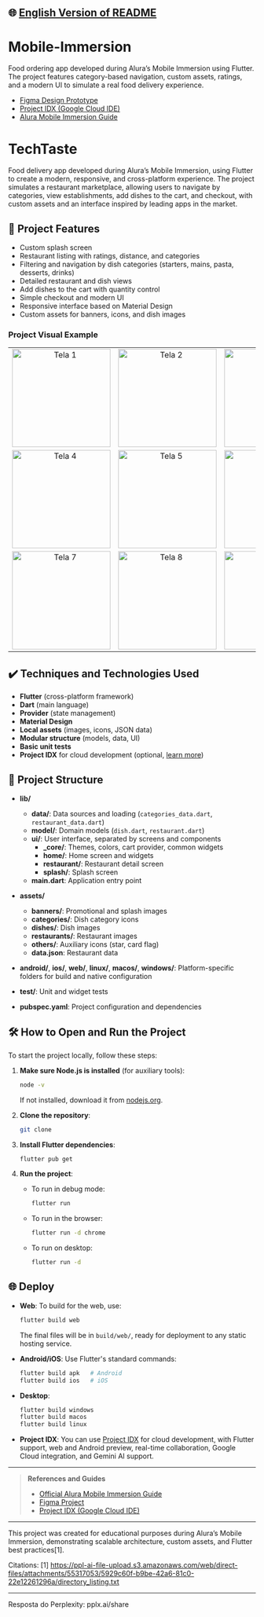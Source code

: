 ## 🌐 [English Version of README](README_EN.md)

# Mobile-Immersion

Food ordering app developed during Alura’s Mobile Immersion using Flutter. The project features category-based navigation, custom assets, ratings, and a modern UI to simulate a real food delivery experience.

- [Figma Design Prototype](https://www.figma.com/design/5WKjBnTvAKTraWTRqsjK02/TechTaste-%7C-Imers%C3%A3o?node-id=7-47&p=f)
- [Project IDX (Google Cloud IDE)](https://idx.google.com/)
- [Alura Mobile Immersion Guide](https://grupoalura.notion.site/Imers-o-Mobile-Guia-de-Mergulho-1ba379bdd09b80e3ac18c8512f31530d?pvs=4)

# TechTaste

Food delivery app developed during Alura’s Mobile Immersion, using Flutter to create a modern, responsive, and cross-platform experience. The project simulates a restaurant marketplace, allowing users to navigate by categories, view establishments, add dishes to the cart, and checkout, with custom assets and an interface inspired by leading apps in the market.

## 🔨 Project Features

- Custom splash screen
- Restaurant listing with ratings, distance, and categories
- Filtering and navigation by dish categories (starters, mains, pasta, desserts, drinks)
- Detailed restaurant and dish views
- Add dishes to the cart with quantity control
- Simple checkout and modern UI
- Responsive interface based on Material Design
- Custom assets for banners, icons, and dish images

### Project Visual Example

<div align="center"> <table> <tr> <td align="center" width="220"> <img src="https://github.com/user-attachments/assets/e77be6d2-c164-4782-a0a1-dc08ac5d946e" width="200" alt="Tela 1"/> </td> <td align="center" width="220"> <img src="https://github.com/user-attachments/assets/3e42d48c-ccef-42fa-aa0d-af71907e0842" width="200" alt="Tela 2"/> </td> <td align="center" width="220"> <img src="https://github.com/user-attachments/assets/73aa3266-af74-4427-888e-742164ecd892" width="200" alt="Tela 3"/> </td> </tr> <tr> <td align="center" width="220"> <img src="https://github.com/user-attachments/assets/7ee71d28-97eb-4c08-90f9-85688afe6c63" width="200" alt="Tela 4"/> </td> <td align="center" width="220"> <img src="https://github.com/user-attachments/assets/48971992-0be3-4b7a-a957-bb7dc1bed4e8" width="200" alt="Tela 5"/> </td> <td align="center" width="220"> <img src="https://github.com/user-attachments/assets/29e44c64-7b7e-4c35-893d-3ac5cd3577c0" width="200" alt="Tela 6"/> </td> </tr> <tr> <td align="center" width="220"> <img src="https://github.com/user-attachments/assets/83bf845a-af88-410b-856d-cda6c215fe8c" width="200" alt="Tela 7"/> </td> <td align="center" width="220"> <img src="https://github.com/user-attachments/assets/b15e5386-8c09-431d-afbb-4150b46694c1" width="200" alt="Tela 8"/> </td> <td align="center" width="220"> <img src="https://github.com/user-attachments/assets/af369f8a-f964-4fe3-8f44-8a5ed1f79046" width="200" alt="Tela 9"/> </td> </tr> </table> </div> <div align="left">

</div>

## ✔️ Techniques and Technologies Used

- **Flutter** (cross-platform framework)
- **Dart** (main language)
- **Provider** (state management)
- **Material Design**
- **Local assets** (images, icons, JSON data)
- **Modular structure** (models, data, UI)
- **Basic unit tests**
- **Project IDX** for cloud development (optional, [learn more](https://idx.google.com/))

## 📁 Project Structure

- **lib/**
    - **data/**: Data sources and loading (`categories_data.dart`, `restaurant_data.dart`)
    - **model/**: Domain models (`dish.dart`, `restaurant.dart`)
    - **ui/**: User interface, separated by screens and components
        - **_core/**: Themes, colors, cart provider, common widgets
        - **home/**: Home screen and widgets
        - **restaurant/**: Restaurant detail screen
        - **splash/**: Splash screen
    - **main.dart**: Application entry point

- **assets/**
    - **banners/**: Promotional and splash images
    - **categories/**: Dish category icons
    - **dishes/**: Dish images
    - **restaurants/**: Restaurant images
    - **others/**: Auxiliary icons (star, card flag)
    - **data.json**: Restaurant data

- **android/**, **ios/**, **web/**, **linux/**, **macos/**, **windows/**: Platform-specific folders for build and native configuration

- **test/**: Unit and widget tests

- **pubspec.yaml**: Project configuration and dependencies

## 🛠️ How to Open and Run the Project

To start the project locally, follow these steps:

1. **Make sure Node.js is installed** (for auxiliary tools):
   ```bash
   node -v
   ```
   If not installed, download it from [nodejs.org](https://nodejs.org/).

2. **Clone the repository**:
   ```bash
   git clone 
   ```

3. **Install Flutter dependencies**:
   ```bash
   flutter pub get
   ```

4. **Run the project**:
    - To run in debug mode:
      ```bash
      flutter run
      ```
    - To run in the browser:
      ```bash
      flutter run -d chrome
      ```
    - To run on desktop:
      ```bash
      flutter run -d 
      ```

## 🌐 Deploy

- **Web**: To build for the web, use:
  ```bash
  flutter build web
  ```
  The final files will be in `build/web/`, ready for deployment to any static hosting service.

- **Android/iOS**: Use Flutter's standard commands:
  ```bash
  flutter build apk   # Android
  flutter build ios   # iOS
  ```

- **Desktop**:
  ```bash
  flutter build windows
  flutter build macos
  flutter build linux
  ```

- **Project IDX**: You can use [Project IDX](https://idx.google.com/) for cloud development, with Flutter support, web and Android preview, real-time collaboration, Google Cloud integration, and Gemini AI support.

---

> **References and Guides**
>
> - [Official Alura Mobile Immersion Guide](https://grupoalura.notion.site/Imers-o-Mobile-Guia-de-Mergulho-1ba379bdd09b80e3ac18c8512f31530d?pvs=4)
> - [Figma Project](https://www.figma.com/design/5WKjBnTvAKTraWTRqsjK02/TechTaste-%7C-Imers%C3%A3o?node-id=7-47&p=f)
> - [Project IDX (Google Cloud IDE)](https://idx.google.com/)

---

This project was created for educational purposes during Alura’s Mobile Immersion, demonstrating scalable architecture, custom assets, and Flutter best practices[1].

Citations:
[1] https://ppl-ai-file-upload.s3.amazonaws.com/web/direct-files/attachments/55317053/5929c60f-b9be-42a6-81c0-22e12261296a/directory_listing.txt

---
Resposta do Perplexity: pplx.ai/share
